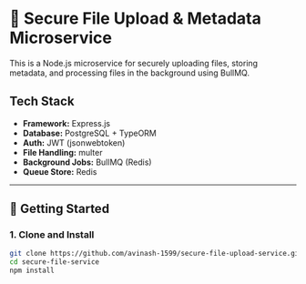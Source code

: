 # 📂 Secure File Upload & Metadata Microservice

This is a Node.js microservice for securely uploading files, storing metadata, and processing files in the background using BullMQ.

## Tech Stack

- **Framework:** Express.js
- **Database:** PostgreSQL + TypeORM
- **Auth:** JWT (jsonwebtoken)
- **File Handling:** multer
- **Background Jobs:** BullMQ (Redis)
- **Queue Store:** Redis

---

## 🚀 Getting Started

### 1. Clone and Install
```bash
git clone https://github.com/avinash-1599/secure-file-upload-service.git
cd secure-file-service
npm install
